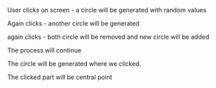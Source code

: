User clicks on screen - a circle will be generated with random values

Again clicks - another circle will be generated

again clicks - both circle will be removed and new circle will be added

The process will continue

The circle will be generated where we clicked.

The clicked part will be central point
